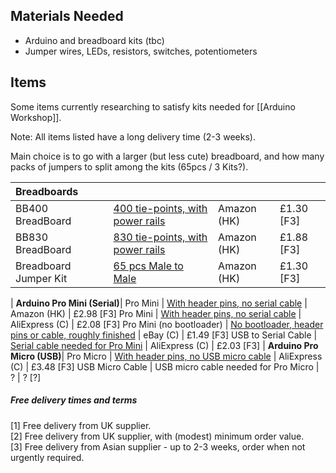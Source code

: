 ## Materials Needed

* Arduino and breadboard kits (tbc)
* Jumper wires, LEDs, resistors, switches, potentiometers

## Items

Some items currently researching to satisfy kits needed for [[Arduino Workshop]].

Note: All items listed have a long delivery time (2-3 weeks).

Main choice is to go with a larger (but less cute) breadboard, and how many packs of jumpers to split among the kits (65pcs / 3 Kits?).

Breadboards ||||
:--- | :---------- | :------ | :--------
BB400 BreadBoard | [400 tie-points, with power rails][BB400] | Amazon (HK) | £1.30 [F3]
BB830 BreadBoard | [830 tie-points, with power rails][BB830] | Amazon (HK) | £1.88 [F3]
Breadboard Jumper Kit | [65 pcs Male to Male][M2MJ] | Amazon (HK) | £1.30 [F3]
|
**Arduino Pro Mini (Serial)**|
Pro Mini | [With header pins, no serial cable][APM-A] | Amazon (HK) | £2.98 [F3]
Pro Mini | [With header pins, no serial cable][APM-AE] | AliExpress (C) | £2.08 [F3]
Pro Mini (no bootloader) | [No bootloader, header pins or cable, roughly finished][APM-EB] | eBay (C) | £1.49 [F3]
USB to Serial Cable | [Serial cable needed for Pro Mini][APM-SC] | AliExpress (C) | £2.03 [F3]
|
**Arduino Pro Micro (USB)**|
Pro Micro | [With header pins, no USB micro cable][APU-AE] | AliExpress (C) | £3.48 [F3]
USB Micro Cable | USB micro cable needed for Pro Micro | ? | ? [?]

[APM-A]: http://www.amazon.co.uk/gp/product/B00H8MYAGI/ref=oh_aui_detailpage_o03_s00?ie=UTF8&psc=1
[APM-EB]: http://www.ebay.co.uk/itm/251624189284
[APM-AE]: http://www.ebay.co.uk/itm/251624189284
[APM-SC]: http://www.aliexpress.com/item/FREE-SHIPPING-2PCS-LOT-CP2102-USB-2-0-to-UART-TTL-6PIN-Connector-Module-Serial-Converter/1095621364.html

[APU-AE]: http://www.aliexpress.com/item/Free-Shipping-New-Pro-Micro-5V-16MHz-ATMega-32U4-Module-with-2-row-pin-header-For/1259997719.html

[BB400]: http://www.amazon.co.uk/gp/product/B0040Z1ERO/ref=oh_aui_detailpage_o00_s00?ie=UTF8&psc=1
[BB830]: http://www.amazon.co.uk/gp/product/B009P04XWW/ref=oh_aui_detailpage_o03_s00?ie=UTF8&psc=1

[M2MJ]: http://www.amazon.co.uk/gp/product/B00LHL2FAE/ref=oh_aui_detailpage_o00_s00?ie=UTF8&psc=1
[BBJK]: http://www.bitsbox.co.uk/index.php?main_page=product_info&cPath=225_233&products_id=1746

##### Free delivery times and terms

[1] Free delivery from UK supplier.  
[2] Free delivery from UK supplier, with (modest) minimum order value.  
[3] Free delivery from Asian supplier - up to 2-3 weeks, order when not urgently required.